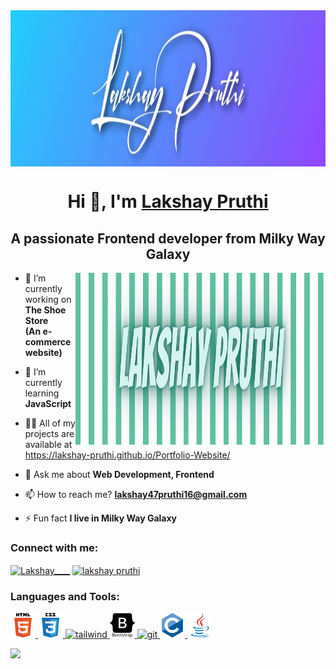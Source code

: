 <img src ="https://raw.githubusercontent.com/Lakshay-Pruthi/Lakshay-Pruthi/main/Banner.jpeg" width="2500" height ="250" align="center">

<h1 align="center">Hi 👋, I'm <a href="https://lakshay-pruthi.netlify.app/"> Lakshay Pruthi</a></h1>
<h2 align="center">A passionate Frontend developer from Milky Way Galaxy</h2>

<img src="https://raw.githubusercontent.com/Lakshay-Pruthi/Lakshay-Pruthi/main/GithubBackground.png" width ="400" height ="275" align="right"> 

- 🔭 I’m currently working on **The Shoe Store<br> (An e-commerce website)**

- 🌱 I’m currently learning **JavaScript**

- 👨‍💻 All of my projects are available at <br>https://lakshay-pruthi.github.io/Portfolio-Website/

- 💬 Ask me about **Web Development, Frontend**

- 📫 How to reach me? **lakshay47pruthi16@gmail.com**

- ⚡ Fun fact **I live in Milky Way Galaxy**

<h3 align="left">Connect with me:</h3>
<p align="left">
<a href="https://twitter.com/Lakshay____" target="_blank"><img align="center" src="https://raw.githubusercontent.com/rahuldkjain/github-profile-readme-generator/master/src/images/icons/Social/twitter.svg" alt="Lakshay____" height="30" width="40" /></a>
<a href="https://www.linkedin.com/in/lakshay-pruthi-8b0531214" target="_blank"><img align="center" src="https://raw.githubusercontent.com/rahuldkjain/github-profile-readme-generator/master/src/images/icons/Social/linked-in-alt.svg" alt="lakshay pruthi" height="30" width="40" /></a>
</p>

<h3 align="left">Languages and Tools:</h3>
<p align="left">  <a href="https://www.w3.org/html/" target="_blank" rel="noreferrer"> <img src="https://raw.githubusercontent.com/devicons/devicon/master/icons/html5/html5-original-wordmark.svg" alt="html5" width="40" height="40"/> </a> <a href="https://www.w3schools.com/css/" target="_blank" rel="noreferrer"> <img src="https://raw.githubusercontent.com/devicons/devicon/master/icons/css3/css3-original-wordmark.svg" alt="css3" width="40" height="40"/> </a>  <a href="https://tailwindcss.com/" target="_blank" rel="noreferrer"> <img src="https://www.vectorlogo.zone/logos/tailwindcss/tailwindcss-icon.svg" alt="tailwind" width="40" height="40"/> </a> <a href="https://getbootstrap.com" target="_blank" rel="noreferrer"> <img src="https://raw.githubusercontent.com/devicons/devicon/master/icons/bootstrap/bootstrap-plain-wordmark.svg" alt="bootstrap" width="40" height="40"/> </a><a href="https://git-scm.com/" target="_blank" rel="noreferrer"> <img src="https://www.vectorlogo.zone/logos/git-scm/git-scm-icon.svg" alt="git" width="40" height="40"/> </a> <a href="https://www.cprogramming.com/" target="_blank" rel="noreferrer"> <img src="https://raw.githubusercontent.com/devicons/devicon/master/icons/c/c-original.svg" alt="c" width="40" height="40"/> </a><a href="https://www.java.com" target="_blank" rel="noreferrer"> <img src="https://raw.githubusercontent.com/devicons/devicon/master/icons/java/java-original.svg" alt="java" width="40" height="40"/> </a></p>
<img src="https://www.holopin.io/api/user/board?user=lakshay" >

<!-- <p><img align="center" src="https://github-readme-stats.vercel.app/api/top-langs?username=lakshay-pruthi&show_icons=true&theme=synthwave&locale=en&layout=compact" alt="lakshay-pruthi" /></p> -->
